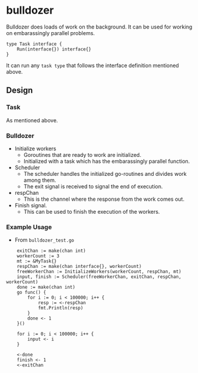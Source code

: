 # bulldozer
Bulldozer does loads of work on the background. It can be used for working on embarassingly parallel problems. 

```
type Task interface {
	Run(interface{}) interface{}
}
```

It can run any `task type` that follows the interface definition mentioned above.

## Design
### Task
As mentioned above.

### Bulldozer 
* Initialize workers
	* Goroutines that are ready to work are initialized.
	* Initialized with a task which has the embarassingly parallel function.
* Scheduler
	* The scheduler handles the initialized go-routines and divides work among them.
	* The exit signal is received to signal the end of execution.
* respChan
	* This is the channel where the response from the work comes out.
* Finish signal.
	* This can be used to finish the execution of the workers.

### Example Usage

* From `bulldozer_test.go`
```
	exitChan := make(chan int)
	workerCount := 3
	mt := &MyTask{}
	respChan := make(chan interface{}, workerCount)
	freeWorkerChan := InitializeWorkers(workerCount, respChan, mt)
	input, finish := Scheduler(freeWorkerChan, exitChan, respChan, workerCount)
	done := make(chan int)
	go func() {
		for i := 0; i < 100000; i++ {
			resp := <-respChan
			fmt.Println(resp)
		}
		done <- 1
	}()

	for i := 0; i < 100000; i++ {
		input <- i
	}

	<-done
	finish <- 1
	<-exitChan
```
